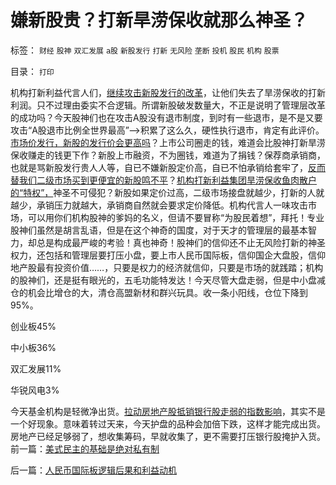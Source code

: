 # 嫌新股贵？打新旱涝保收就那么神圣？

标签： `财经` `股神` `双汇发展` `a股` `新股发行` `打新` `无风险` `垄断` `投机` `股民` `机构` `股票` 

目录： `打印`

机构打新利益代言人们，[继续攻击新股发行的改革](../../../2011/1/28/让现实教训对股评家的迷信.md)，让他们失去了旱涝保收的打新利润。只不过理由委实不合逻辑。所谓新股破发数量大，不正是说明了管理层改革的成功吗？今天股神们也在攻击A股没有退市制度，到时有一些退市，是不是又要攻击“A股退市比例全世界最高”——>积累了这么久，硬性执行退市，肯定有此评价。[市场价发行，新股的发行价会更高吗](../../../2010/12/14/新股发行改革后便宜了一半！.md)？上市公司圈走的钱，难道会比股神打新旱涝保收赚走的钱更下作？新股上市融资，不为圈钱，难道为了捐钱？保荐商承销商，也就是骂新股发行贵人人等，自已不嫌新股定价高，自已不怕承销给套牢了，[反而替我们二级市场买到更便宜的新股鸣不平](../../../2011/3/1/新股发行改革后空前便宜！.md)？[机构打新利益集团旱涝保收鱼肉散户的“特权”，](../../../2010/10/26/新价市场价发行二级市场反而便宜了.md)神圣不可侵犯？新股如果定价过高，二级市场接盘就越少，打新的人就越少，承销压力就越大，承销商自然就会要求定价降低。机构代言人一味攻击市场，可以用你们机构股神的爹妈的名义，但请不要冒称“为股民着想”，拜托！专业股神们虽然是胡言乱语，但是在这个神奇的国度，对于天才的管理层的最基本智力，却总是构成最严峻的考验！真也神奇！股神们的信仰还不止无风险打新的神圣权力，还包括和管理层要打压小盘，要上市人民币国际板，信仰国企大盘股，信仰地产股最有投资价值……，只要是权力的经济就信仰，只要是市场的就践踏；机构的股神们，还是挺有眼光的，五毛功能特发达！今天尽管大盘走弱，但是中小盘减仓的机会比增仓的大，清仓高盟新材和群兴玩具。收一条小阳线，仓位下降到95%。

创业板45%

中小板36%

双汇发展11%

华锐风电3%



今天基金机构是轻微净出货。[拉动房地产股抵销银行股走弱的指数影响](../../../2008/3/20/房地产金融股高出国际平均估值水平几十倍.md)，其实不是一个好现象。意味着转过天来，今天护盘的品种会加倍下跌，这样才能完成出货。房地产已经足够弱了，想收集筹码，早就收集了，更不需要打压银行股掩护入货。前一篇：[美式民主的基础是绝对私有制](../../../2011/5/15/美式民主的基础是绝对私有制.md)

后一篇：[人民币国际板逻辑后果和利益动机](../../../2011/5/16/人民币国际板逻辑后果和利益动机.md)